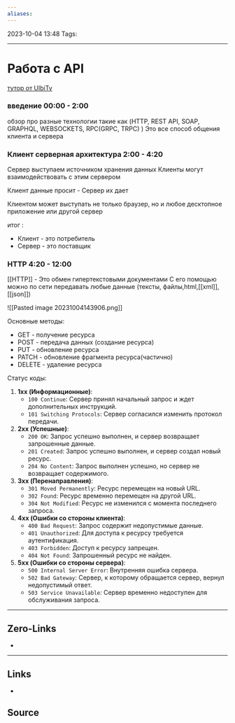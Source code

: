 ```yaml
---
aliases:
---
```


2023-10-04 13:48
Tags: 

___

# Работа с API

[тутор от UlbiTv](https://www.youtube.com/watch?v=XaTwnKLQi4A)
### введение 00:00 - 2:00

обзор про разные технологии такие как (HTTP, REST API, SOAP, GRAPHQL, WEBSOCKETS, RPC(GRPC, TRPC) ) 
Это все способ общения клиента и сервера 
### Клиент серверная архитектура 2:00 - 4:20 

Сервер выступаем источником хранения данных
Клиенты могут взаимодействовать с этим сервером 

Клиент данные просит - Сервер их дает 

Клиентом может выступать не только браузер, но и любое десктопное приложение или другой сервер 

итог : 
- Клиент - это потребитель
- Сервер - это поставщик 

### HTTP 4:20 - 12:00  
[[HTTP]] - Это обмен гипертекстовыми документами
С его помощью можно по сети передавать любые данные (тексты, файлы,html,[[xml]],[[json]])

![[Pasted image 20231004143906.png]]

Основные методы:
- GET - получение ресурса
- POST - передача данных (создание ресурса)
- PUT - обновление ресурса 
- PATCH -  обновление фрагмента ресурса(частично)
- DELETE - удаление ресурса

Статус коды:
1. **1xx (Информационные)**:
    - `100 Continue`: Сервер принял начальный запрос и ждет дополнительных инструкций.
    - `101 Switching Protocols`: Сервер согласился изменить протокол передачи.
2. **2xx (Успешные)**:
    - `200 OK`: Запрос успешно выполнен, и сервер возвращает запрошенные данные.
    - `201 Created`: Запрос успешно выполнен, и сервер создал новый ресурс.
    - `204 No Content`: Запрос выполнен успешно, но сервер не возвращает содержимого.
3. **3xx (Перенаправления)**:
    - `301 Moved Permanently`: Ресурс перемещен на новый URL.
    - `302 Found`: Ресурс временно перемещен на другой URL.
    - `304 Not Modified`: Ресурс не изменился с момента последнего запроса.
4. **4xx (Ошибки со стороны клиента)**:
    - `400 Bad Request`: Запрос содержит недопустимые данные.
    - `401 Unauthorized`: Для доступа к ресурсу требуется аутентификация.
    - `403 Forbidden`: Доступ к ресурсу запрещен.
    - `404 Not Found`: Запрошенный ресурс не найден.
5. **5xx (Ошибки со стороны сервера)**:
    - `500 Internal Server Error`: Внутренняя ошибка сервера.
    - `502 Bad Gateway`: Сервер, к которому обращается сервер, вернул недопустимый ответ.
    - `503 Service Unavailable`: Сервер временно недоступен для обслуживания запроса.














 



___

## Zero-Links
-

___

## Links
-

## Source

